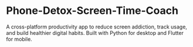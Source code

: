 # Phone-Detox-Screen-Time-Coach
A cross-platform productivity app to reduce screen addiction, track usage, and build healthier digital habits. Built with Python for desktop and Flutter for mobile.
